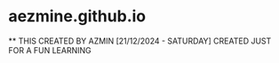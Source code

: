 # aezmine.github.io
** THIS CREATED BY AZMIN [21/12/2024 - SATURDAY]
CREATED JUST FOR A FUN LEARNING
